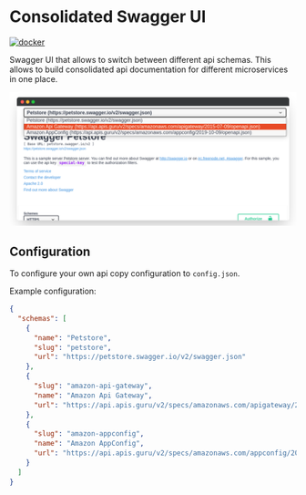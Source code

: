 # Consolidated Swagger UI

[![docker](https://img.shields.io/docker/pulls/gometric/swagger-ui-consolidated.svg?style=flat)](https://hub.docker.com/r/gometric/swagger-ui-consolidated/)

Swagger UI that allows to switch between different api schemas.
This allows to build consolidated api documentation for different microservices in one place.

![Opcache dashboard](https://github.com/GoMetric/swagger-ui-consolidated/blob/master/docs/ui.png?raw=true&1)

## Configuration

To configure your own api copy configuration to `config.json`.

Example configuration:

```json
{
  "schemas": [
    {
      "name": "Petstore",
      "slug": "petstore",
      "url": "https://petstore.swagger.io/v2/swagger.json"
    },
    {
      "slug": "amazon-api-gateway",
      "name": "Amazon Api Gateway",
      "url": "https://api.apis.guru/v2/specs/amazonaws.com/apigateway/2015-07-09/openapi.json"
    },
    {
      "slug": "amazon-appconfig",
      "name": "Amazon AppConfig",
      "url": "https://api.apis.guru/v2/specs/amazonaws.com/appconfig/2019-10-09/openapi.json"
    }
  ]
}
```
